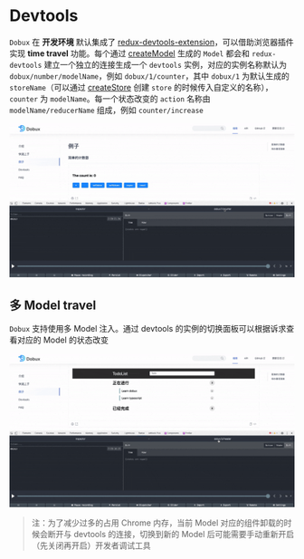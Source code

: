 # Devtools

`Dobux` 在 **开发环境** 默认集成了 [redux-devtools-extension](https://github.com/zalmoxisus/redux-devtools-extension)，可以借助浏览器插件实现 **time travel** 功能。每个通过 [createModel](/api#createmodelrootmodel-modelnamemodel) 生成的 `Model` 都会和 `redux-devtools` 建立一个独立的连接生成一个 `devtools` 实例，对应的实例名称默认为 `dobux/number/modelName`，例如 `dobux/1/counter`，其中 `dobux/1` 为默认生成的 `storeName`（可以通过 [createStore](/api#store--createstoremodels) 创建 `store` 的时候传入自定义的名称），`counter` 为 `modelName`。每一个状态改变的 `action` 名称由 `modelName/reducerName` 组成，例如 `counter/increase`

<div style="text-align: center">
  <img width="1000px" src="/time-travel-counter.gif" />
</div>

## 多 Model travel

`Dobux` 支持使用多 Model 注入。通过 devtools 的实例的切换面板可以根据诉求查看对应的 Model 的状态改变

<div style="text-align: center">
  <img width="1000px" src="/time-travel-todo-list.gif" />
</div>

> 注：为了减少过多的占用 Chrome 内存，当前 Model 对应的组件卸载的时候会断开与 devtools 的连接，切换到新的 Model 后可能需要手动重新开启（先关闭再开启）开发者调试工具
